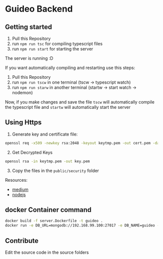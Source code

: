 # Guideo Backend

## Getting started

1. Pull this Repository
2. run `npm run tsc` for compiling typescript files
3. run `npm run start` for starting the server

The server is running :D

If you want automatically compiling and restarting use this steps:
1. Pull this Repository
2. run `npm run tscw` in one terminal (tscw -> typescript watch)
3. run `npm run starw` in another terminal (startw -> start watch -> nodemon)

Now, if you make changes and save the file `tscw` will automatically compile the typescript file and `startw` will automatically start the server  

## Using Https

1. Generate key and certificate file:
```bash
openssl req -x509 -newkey rsa:2048 -keyout keytmp.pem -out cert.pem -days 365
```
2. Get Decrypted Keys

```bash
openssl rsa -in keytmp.pem -out key.pem
```

3. Copy the files in the `public/security` folder

Resources:
* [medium](https://medium.com/@nitinpatel_20236/how-to-create-an-https-server-on-localhost-using-express-366435d61f28)
* [nodejs](https://nodejs.org/en/knowledge/HTTP/servers/how-to-create-a-HTTPS-server/)

## docker Container command

```bash
docker build -f server.Dockerfile -t guideo .
docker run -e DB_URL=mongodb://192.168.99.100:27017 -e DB_NAME=guideo -p 3030:3030 guideo
```

## Contribute

Edit the source code in the source folders
